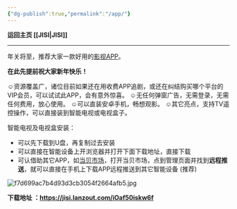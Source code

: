 ```yaml
---
{"dg-publish":true,"permalink":"/app/"}
---
```



**运回主页 [[JISI\|JISI]]**

---
年关将至，推荐大家一款好用的[影视APP](https://jisi.lanzout.com/iOaf50iskw6f)。

**在此先提前祝大家新年快乐！**

☺资源覆盖广，诸位目前如果还在用收费APP追剧，或还在纠结购买哪个平台的VIP会员，可以试试此APP，会有意外惊喜。
☺无任何弹窗广告，无需登录，无需任何费用，放心使用。
☺可以直装安卓手机，畅想观影。
☺其它亮点，支持TV遥控操作，可以直接装到智能电视或电视盒子。

智能电视及电视盒安装：
- 可以先下载到U盘，再复制过去安装
- 可以直接在智能设备上开浏览器并打开下面下载地址，直接下载
- 可认借助其它APP，如[当贝市场](https://jisi.lanzout.com/i2ohd0islm3i)，打开当贝市场，点到管理页面并找到**远程推送**，就可以直接在手机上下载APP远程推送到其它智能设备 (推荐)



![f7d699ac7b4d93d3cb3054f2664afb5.jpg](https://armtc.jisi.ga/i/2022/12/16/godzck-1.jpg)

**下载地址 ：https://jisi.lanzout.com/iOaf50iskw6f**